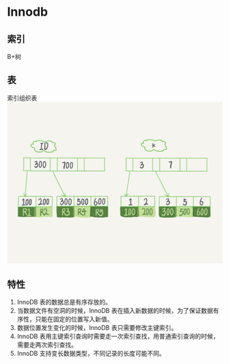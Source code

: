 # Innodb

## 索引
B+树

## 表
索引组织表
![](media/15821291570032/15830798508212.jpg)

## 特性
1. InnoDB 表的数据总是有序存放的。
2. 当数据文件有空洞的时候，InnoDB 表在插入新数据的时候，为了保证数据有序性，只能在固定的位置写入新值。
3. 数据位置发生变化的时候，InnoDB 表只需要修改主键索引。
4. InnoDB 表用主键索引查询时需要走一次索引查找，用普通索引查询的时候，需要走两次索引查找。
5. InnoDB 支持变长数据类型，不同记录的长度可能不同。
